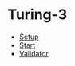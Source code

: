 # Turing-3

* [Setup](https://github.com/sentinel-official/docs/tree/master/guides/testnets/turing-3/SETUP.md "Setup")
* [Start](https://github.com/sentinel-official/docs/tree/master/guides/testnets/turing-3/START.md "Start")
* [Validator](https://github.com/sentinel-official/docs/tree/master/guides/testnets/turing-3/VALIDATOR.md "Validator")
